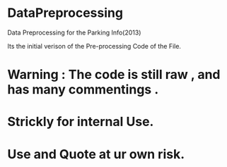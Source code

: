 # DataPreprocessing
Data Preprocessing for the Parking Info(2013)

Its the initial verison of the Pre-processing Code of the File.

# Warning : The code is still raw , and has many commentings .
# Strickly for internal Use. 
# Use and Quote at ur own risk. 
